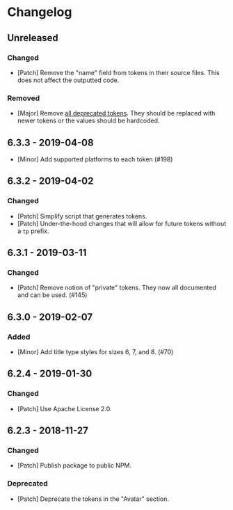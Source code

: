 # Changelog

## Unreleased

### Changed

-   [Patch] Remove the "name" field from tokens in their source files. This does not affect the outputted code.

### Removed

-   [Major] Remove [all deprecated tokens](https://5cd4668b225c50000ac4a441--thumbprint.netlify.com/tokens/scss/). They should be replaced with newer tokens or the values should be hardcoded.

## 6.3.3 - 2019-04-08

-   [Minor] Add supported platforms to each token (#198)

## 6.3.2 - 2019-04-02

### Changed

-   [Patch] Simplify script that generates tokens.
-   [Patch] Under-the-hood changes that will allow for future tokens without a `tp` prefix.

## 6.3.1 - 2019-03-11

### Changed

-   [Patch] Remove notion of "private" tokens. They now all documented and can be used. (#145)

## 6.3.0 - 2019-02-07

### Added

-   [Minor] Add title type styles for sizes 6, 7, and 8. (#70)

## 6.2.4 - 2019-01-30

### Changed

-   [Patch] Use Apache License 2.0.

## 6.2.3 - 2018-11-27

### Changed

-   [Patch] Publish package to public NPM.

### Deprecated

-   [Patch] Deprecate the tokens in the "Avatar" section.
